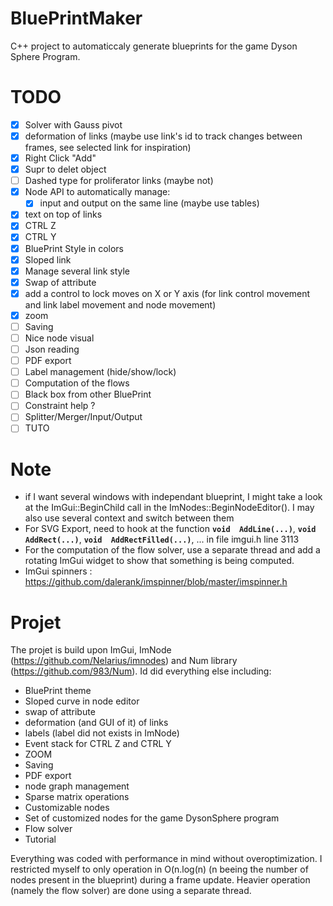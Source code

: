 # BluePrintMaker
C++ project to automaticcaly generate blueprints for the game Dyson Sphere Program.

# TODO

- [x] Solver with Gauss pivot
- [x] deformation of links (maybe use link's id to track changes between frames, see selected link for inspiration)
 - [x] Right Click "Add"
 - [x] Supr to delet object
 - [ ] Dashed type for proliferator links (maybe not)
 - [x] Node API to automatically manage:
	 + [x] input and output on the same line (maybe use tables)
 - [x] text on top of links
 - [x] CTRL Z
 - [x] CTRL Y
 - [x] BluePrint Style in colors
 - [x] Sloped link
 - [x] Manage several link style
 - [x] Swap of attribute
 - [x] add a control to lock moves on X or Y axis (for link control movement and link label movement and node movement)
- [x] zoom
- [ ] Saving
- [ ] Nice node visual
- [ ] Json reading
- [ ] PDF export
- [ ] Label management (hide/show/lock)
- [ ] Computation of the flows
- [ ] Black box from other BluePrint
- [ ] Constraint help ?
- [ ] Splitter/Merger/Input/Output
- [ ] TUTO

# Note
- if I want several windows with independant blueprint, I might take a look at the ImGui::BeginChild call in the ImNodes::BeginNodeEditor(). I may also use several context and switch between them
- For SVG Export, need to hook at the function **`void  AddLine(...)`**, **`void  AddRect(...)`**, **`void  AddRectFilled(...)`**, ... in file imgui.h line 3113
- For the computation of the flow solver, use a separate thread and add a rotating ImGui widget to show that something is being computed.
- ImGui spinners : https://github.com/dalerank/imspinner/blob/master/imspinner.h

# Projet

The projet is build upon ImGui, ImNode (https://github.com/Nelarius/imnodes) and Num library (https://github.com/983/Num). Id did everything else including:

- BluePrint theme
- Sloped curve in node editor
- swap of attribute
- deformation (and GUI of it) of links
- labels (label did not exists in ImNode)
- Event stack for CTRL Z and CTRL Y
- ZOOM
- Saving
- PDF export
- node graph management
- Sparse matrix operations
- Customizable nodes
- Set of customized nodes for the game DysonSphere program
- Flow solver
- Tutorial

Everything was coded with performance in mind without overoptimization. I restricted myself to only operation in O(n.log(n) (n beeing the number of nodes present in the blueprint) during a frame update. Heavier operation (namely the flow solver) are done using a separate thread.